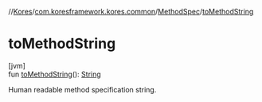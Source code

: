 //[Kores](../../../index.md)/[com.koresframework.kores.common](../index.md)/[MethodSpec](index.md)/[toMethodString](to-method-string.md)

# toMethodString

[jvm]\
fun [toMethodString](to-method-string.md)(): [String](https://kotlinlang.org/api/latest/jvm/stdlib/kotlin/-string/index.html)

Human readable method specification string.
